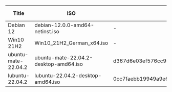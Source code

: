 |Title|ISO|SHA256 |SHA512|SHA3-256|SHA3-512|URL|
|-|-|-|-|-|-|-|
|Debian 12|debian-12.0.0-amd64-netinst.iso|-|b462643a7a1b51222cd4a569dad6051f897e815d10aa7e42b68adc8d340932d861744b5ea14794daa5cc0ccfa48c51d248eda63f150f8845e8055d0a5d7e58e6|-|-|https://www.debian.org/download|
|Win10 21H2|Win10_21H2_German_x64.iso|-|-|-|89c79a12680b2da2e9bcc76e46895b456e59e9ca20f3d9b74059ea7e7d6331852edcc84ddfe25a9582a43ea875a97a83822ce437ef0a0e1d334fa04dbed62abc|-|
|ubuntu-mate-22.04.2|ubuntu-mate-22.04.2-desktop-amd64.iso|d367d6e03ef576cc9c58598485ea9e19bae94ad2f2578655ff02b06cdd091fd4|-|-|-|-|
|lubuntu-22.04.2|lubuntu-22.04.2-desktop-amd64.iso|0cc7faebb19949a9e6f754c9f04a86e6900afeabbf5f46574bedced6c98bd70d|-|-|-|-|
